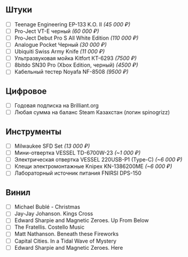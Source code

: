 

## Штуки

- [ ] Teenage Engineering EP-133 K.O. II _(45 000 ₽)_
- [ ] Pro-Ject VT-E черный _(60 000 ₽)_
- [ ] Pro-Ject Debut Pro S All White Edition _(110 000 ₽)_
- [ ] Analogue Pocket Черный _(30 000 ₽)_
- [ ] Ubiquiti Swiss Army Knife _(11 000 ₽)_
- [ ] Ультразвуковая мойка Kitfort КТ-6293 _(7500 ₽)_
- [ ] 8bitdo SN30 Pro (Xbox Edition, черный) _(4500 ₽)_
- [ ] Кабельный тестер Noyafa NF-8508 _(9500 ₽)_

## Цифровое

- [ ] Годовая подписка на Brilliant.org
- [ ] Любая сумма на баланс Steam Казахстан (логин spinogrizz)

## Инструменты

- [ ] Milwaukee SFD Set _(13 000 ₽)_
- [ ] Мини-отвертка VESSEL TD-6700W-23 _(~1 000 ₽)_
- [ ] Электрическая отвертка VESSEL 220USB-P1 (Type-C) _(~6 000 ₽)_
- [ ] Клещи электромонтажные Knipex KN-1386200ME _(~6 000 ₽)_
- [ ] Лабораторный источник питания FNIRSI DPS-150 

## Винил

- [ ] Michael Bublé - Christmas
- [ ] Jay-Jay Johanson. Kings Cross
- [ ] Edward Sharpie and Magnetic Zeroes. Up From Below
- [ ] The Fratellis. Costello Music
- [ ] Matt Nathanson. Beneath these Fireworks
- [ ] Capital Cities. In a Tidal Wave of Mystery 
- [ ] Edward Sharpie and Magnetic Zeroes. Here
